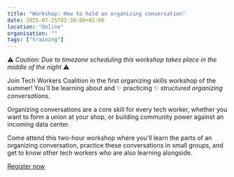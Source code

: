 ```yaml
---
title: "Workshop: How to hold an organizing conversation"
date: 2025-07-25T02:30:00+02:00
location: "Online"
organisation: ""
tags: ["training"]
---
```


⚠️ *Caution: Due to timezone scheduling this workshop takes place in the middle of the night* ⚠️ 

Join Tech Workers Coalition in the first organizing skills workshop of the summer! You'll be learning about and ✨ practicing ✨ *structured organizing conversations*.

Organizing conversations are a core skill for every tech worker, whether you want to form a union at your shop, or building community power against an incoming data center. 

Come attend this two-hour workshop where you'll learn the parts of an organizing conversation, practice these conversations in small groups, and get to know other tech workers who are also learning alongside.

[Register now](https://us02web.zoom.us/meeting/register/9yMuxo_3SluATUUTq1PErA#/registration)
